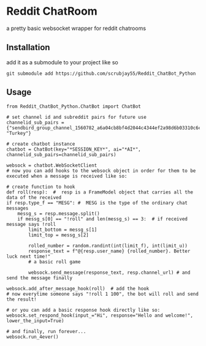 Reddit ChatRoom
==============

a pretty basic websocket wrapper for reddit chatrooms

Installation
------------
add it as a submodule to your project like so

    git submodule add https://github.com/scrubjay55/Reddit_ChatBot_Python

Usage
-----


    from Reddit_ChatBot_Python.ChatBot import ChatBot

    # set channel id and subreddit pairs for future use
    channelid_sub_pairs = {"sendbird_group_channel_1560782_a6a04cb8bf4d2044c4344ef2a98d6b03310c6c99": "Turkey"}
	
	# create chatbot instance
    chatbot = ChatBot(key="*SESSION_KEY*", ai="*AI*", channelid_sub_pairs=channelid_sub_pairs)

    websock = chatbot.WebSocketClient
    # now you can add hooks to the websock object in order for them to be executed when a message is received like so:
	
	# create function to hook
	def roll(resp):  #  resp is a FrameModel object that carries all the data of the received
    if resp.type_f == "MESG": #  MESG is the type of the ordinary chat messages 
        messg_s = resp.message.split()
        if messg_s[0] == "!roll" and len(messg_s) == 3:  # if received message says !roll
            limit_bottom = messg_s[1]
            limit_top = messg_s[2]

            rolled_number = random.randint(int(limit_f), int(limit_u))
            response_text = f"@{resp.user_name} {rolled_number}. Better luck next time!"
            # a basic roll game

            websock.send_message(response_text, resp.channel_url) # and send the message finally

    websock.add_after_message_hook(roll)  # add the hook
    # now everytime someone says "!roll 1 100", the bot will roll and send the result!

    # or you can add a basic response hook directly like so:
    websock.set_respond_hook(input_="Hi", response="Hello and welcome!", lower_the_input=True)

    # and finally, run forever...
    websock.run_4ever()
